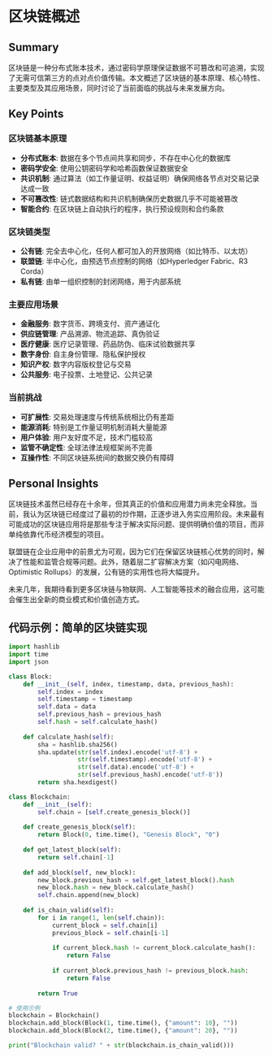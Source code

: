 # 区块链概述

## Summary
区块链是一种分布式账本技术，通过密码学原理保证数据不可篡改和可追溯，实现了无需可信第三方的点对点价值传输。本文概述了区块链的基本原理、核心特性、主要类型及其应用场景，同时讨论了当前面临的挑战与未来发展方向。

## Key Points

### 区块链基本原理
- **分布式账本**: 数据在多个节点间共享和同步，不存在中心化的数据库
- **密码学安全**: 使用公钥密码学和哈希函数保证数据安全
- **共识机制**: 通过算法（如工作量证明、权益证明）确保网络各节点对交易记录达成一致
- **不可篡改性**: 链式数据结构和共识机制确保历史数据几乎不可能被篡改
- **智能合约**: 在区块链上自动执行的程序，执行预设规则和合约条款

### 区块链类型
- **公有链**: 完全去中心化，任何人都可加入的开放网络（如比特币、以太坊）
- **联盟链**: 半中心化，由预选节点控制的网络（如Hyperledger Fabric、R3 Corda）
- **私有链**: 由单一组织控制的封闭网络，用于内部系统

### 主要应用场景
- **金融服务**: 数字货币、跨境支付、资产通证化
- **供应链管理**: 产品溯源、物流追踪、真伪验证
- **医疗健康**: 医疗记录管理、药品防伪、临床试验数据共享
- **数字身份**: 自主身份管理、隐私保护授权
- **知识产权**: 数字内容版权登记与交易
- **公共服务**: 电子投票、土地登记、公共记录

### 当前挑战
- **可扩展性**: 交易处理速度与传统系统相比仍有差距
- **能源消耗**: 特别是工作量证明机制消耗大量能源
- **用户体验**: 用户友好度不足，技术门槛较高
- **监管不确定性**: 全球法律法规框架尚不完善
- **互操作性**: 不同区块链系统间的数据交换仍有障碍

## Personal Insights
区块链技术虽然已经存在十余年，但其真正的价值和应用潜力尚未完全释放。当前，我认为区块链已经度过了最初的炒作期，正逐步进入务实应用阶段。未来最有可能成功的区块链应用将是那些专注于解决实际问题、提供明确价值的项目，而非单纯依靠代币经济模型的项目。

联盟链在企业应用中的前景尤为可观，因为它们在保留区块链核心优势的同时，解决了性能和监管合规等问题。此外，随着层二扩容解决方案（如闪电网络、Optimistic Rollups）的发展，公有链的实用性也将大幅提升。

未来几年，我期待看到更多区块链与物联网、人工智能等技术的融合应用，这可能会催生出全新的商业模式和价值创造方式。

## 代码示例：简单的区块链实现
```python
import hashlib
import time
import json

class Block:
    def __init__(self, index, timestamp, data, previous_hash):
        self.index = index
        self.timestamp = timestamp
        self.data = data
        self.previous_hash = previous_hash
        self.hash = self.calculate_hash()
    
    def calculate_hash(self):
        sha = hashlib.sha256()
        sha.update(str(self.index).encode('utf-8') + 
                   str(self.timestamp).encode('utf-8') + 
                   str(self.data).encode('utf-8') + 
                   str(self.previous_hash).encode('utf-8'))
        return sha.hexdigest()

class Blockchain:
    def __init__(self):
        self.chain = [self.create_genesis_block()]
    
    def create_genesis_block(self):
        return Block(0, time.time(), "Genesis Block", "0")
    
    def get_latest_block(self):
        return self.chain[-1]
    
    def add_block(self, new_block):
        new_block.previous_hash = self.get_latest_block().hash
        new_block.hash = new_block.calculate_hash()
        self.chain.append(new_block)
    
    def is_chain_valid(self):
        for i in range(1, len(self.chain)):
            current_block = self.chain[i]
            previous_block = self.chain[i-1]
            
            if current_block.hash != current_block.calculate_hash():
                return False
            
            if current_block.previous_hash != previous_block.hash:
                return False
        
        return True

# 使用示例
blockchain = Blockchain()
blockchain.add_block(Block(1, time.time(), {"amount": 10}, ""))
blockchain.add_block(Block(2, time.time(), {"amount": 20}, ""))

print("Blockchain valid? " + str(blockchain.is_chain_valid()))
``` 